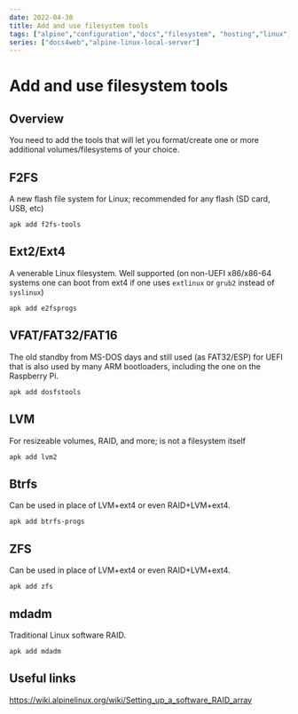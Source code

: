 ```yaml
---
date: 2022-04-30
title: Add and use filesystem tools
tags: ["alpine","configuration","docs","filesystem", "hosting","linux","self-host","storage","sysadmin-devops","raspberry-pi","sbc"]
series: ["docs4web","alpine-linux-local-server"]
---
```


# Add and use filesystem tools

## Overview

You need to add the tools that will let you format/create one or more additional volumes/filesystems of your choice.

## F2FS

A new flash file system for Linux; recommended for any flash (SD card, USB, etc)

```shell
apk add f2fs-tools
```

## Ext2/Ext4

A venerable Linux filesystem. Well supported (on non-UEFI x86/x86-64 systems one can boot from ext4 if one uses `extlinux` or `grub2` instead of `syslinux`)

```shell
apk add e2fsprogs
```

## VFAT/FAT32/FAT16

The old standby from MS-DOS days and still used (as FAT32/ESP) for UEFI that is also used by many ARM bootloaders, including the one on the Raspberry Pi.

```shell
apk add dosfstools
```

## LVM

For resizeable volumes, RAID, and more; is not a filesystem itself

```shell
apk add lvm2
```

## Btrfs

Can be used in place of LVM+ext4 or even RAID+LVM+ext4.

```shell
apk add btrfs-progs
```

## ZFS

Can be used in place of LVM+ext4 or even RAID+LVM+ext4.

```shell
apk add zfs
```

## mdadm

Traditional Linux software RAID.

```shell
apk add mdadm
```

## Useful links

<https://wiki.alpinelinux.org/wiki/Setting_up_a_software_RAID_array>
